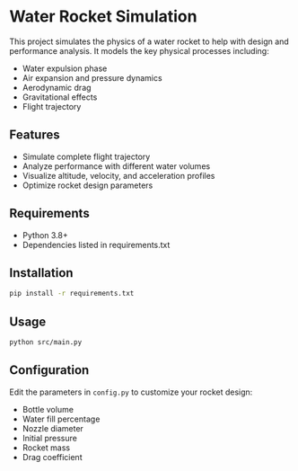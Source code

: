 # Water Rocket Simulation

This project simulates the physics of a water rocket to help with design and performance analysis. It models the key physical processes including:

- Water expulsion phase
- Air expansion and pressure dynamics
- Aerodynamic drag
- Gravitational effects
- Flight trajectory

## Features

- Simulate complete flight trajectory
- Analyze performance with different water volumes
- Visualize altitude, velocity, and acceleration profiles
- Optimize rocket design parameters

## Requirements

- Python 3.8+
- Dependencies listed in requirements.txt

## Installation

```bash
pip install -r requirements.txt
```

## Usage

```bash
python src/main.py
```

## Configuration

Edit the parameters in `config.py` to customize your rocket design:
- Bottle volume
- Water fill percentage
- Nozzle diameter
- Initial pressure
- Rocket mass
- Drag coefficient
